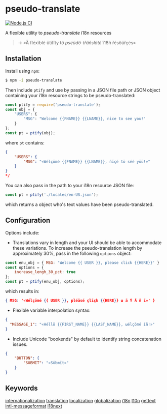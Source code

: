 # pseudo-translate

[![Node.js CI](https://github.com/rorsini/pseudo-translate-json/workflows/Node.js%20CI/badge.svg)](https://github.com/rorsini/pseudo-translate-json/actions?query=workflow%3A%22Node.js+CI%22)

A flexible utility to _pseudo-translate_ i18n resources
> → «Ä fléxïblé ütïlïty tö _pséüdö-třäñsläté_ ï18ñ řésöüřçés»

## Installation

Install using `npm`:
```bash
$ npm -i pseudo-translate
```

Then include `ptify` and use by passing in a JSON file path or JSON object containing your i18n resource strings to be pseudo-translated:
```javascript
const ptify = require('pseudo-translate');
const obj = {
    "USERS": {
        "MSG": "Welcome {{FNAME}} {{LNAME}}, nice to see you!"
    }
};
const pt = ptify(obj);
```
where `pt` contains:
```json
{
    "USERS": {
        "MSG": "«Wélçömé {{FNAME}} {{LNAME}}, ñïçé tö séé yöü!»"
    }
}
*/
```
You can also pass in the path to your i18n resource JSON file:
```javascript
const pt = ptify('./locales/en-US.json');
```
which returns a object who's text values have been pseudo-translated.

## Configuration

Options include:

* Translations vary in length and your UI should be able to accommodate these
  variations. To increase the pseudo-translation length by approximately 30%,
  pass in the following `options` object:
```javascript
const enu_obj = { MSG: 'Welcome {{ USER }}, please click {{HERE}}' }
const options = {
    increase_lengh_30_pct: true
};
const pt = ptify(enu_obj, options);
```
which results in:
```json
{ MSG: '«Wélçömé {{ USER }}, pléäsé çlïçk {{HERE}} ω ä Ý Ä ñ ï»' }
```

* Flexible variable interpolation syntax:
```json
{
  "MESSAGE_1": "«Héllö {{FIRST_NAME}} {{LAST_NAME}}, ωélçömé ïñ!»"
}
```

* Include Unicode "bookends" by default to identify string concatenation issues.
```json
{
    "BUTTON": {
        "SUBMIT": "«Sübmït»"
    }
}

```

## Keywords

[internationalization](https://www.npmjs.com/search?q=keywords:internationalization) [translation](https://www.npmjs.com/search?q=keywords:translation) [localization](https://www.npmjs.com/search?q=keywords:localization) [globalization](https://www.npmjs.com/search?q=keywords:globalization) [i18n](https://www.npmjs.com/search?q=keywords:i18n) [l10n](https://www.npmjs.com/search?q=keywords:l10n) [gettext](https://www.npmjs.com/search?q=keywords:gettext) [intl-messageformat](https://www.npmjs.com/search?q=keywords:intl-messageformat) [i18next](https://www.npmjs.com/search?q=keywords:i18next)
